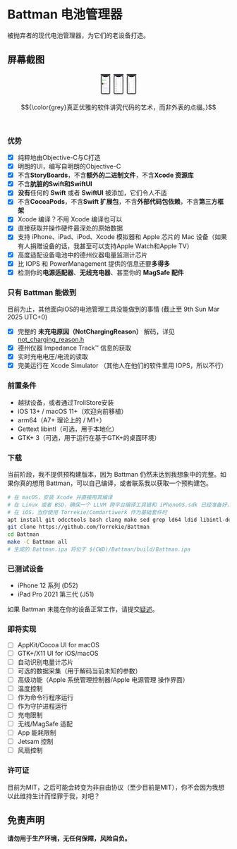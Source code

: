# Battman 电池管理器
被抛弃者的现代电池管理器，为它们的老设备打造。

## 屏幕截图
<div style="width:20%; margin: auto;" align="middle">
<img src="../Screenshots/Main-zh_CN.png?raw=true" alt="Battman Main Demo" width="25%" height="25%" />
<img src="../Screenshots/Gas Gauge-zh_CN.png?raw=true" alt="Battman Gas Gauge Demo" width="25%" height="25%" />
<img src="../Screenshots/Adapter-zh_CN.png?raw=true" alt="Battman Adapter Demo" width="25%" height="25%" />
</div>

$${\color{grey}真正优雅的软件讲究代码的艺术，而非外表的点缀。}$$

<br />

### 优势
- [x] 纯粹地由Objective-C与C打造
- [x] 明朗的UI，编写自明朗的Objective-C
- [x] 不含**StoryBoards**，不含**额外的二进制文件**，不含**Xcode 资源库**
- [x] 不含**肮脏的Swift和SwiftUI**
- [x] **没有**任何的 **Swift** 或者 **SwiftUI** 被添加，它们令人不适
- [x] 不含**CocoaPods**，不含**Swift 扩展包**，不含**外部代码包依赖**，不含**第三方框架**
- [x] Xcode 编译？不用 Xcode 编译也可以
- [x] 直接获取并操作硬件最深处的原始数据
- [x] 支持 iPhone、iPad、iPod、Xcode 模拟器和 Apple 芯片的 Mac 设备（如果有人捐赠设备的话，我甚至可以支持Apple Watch和Apple TV）
- [x] 高度适配设备电池中的德州仪器电量监测计芯片
- [x] 比 IOPS 和 PowerManagement 提供的信息还要**多得多**
- [x] 检测你的**电源适配器**、**无线充电器**、甚至你的 **MagSafe 配件**

### 只有 Battman 能做到

目前为止，其他面向iOS的电池管理工具没能做到的事情
(截止至 9th Sun Mar 2025 UTC+0)
- [x] 完整的 **未充电原因（NotChargingReason）** 解码，详见 [not_charging_reason.h](../Battman/battery_utils/not_charging_reason.h)
- [x] 德州仪器 Impedance Track™ 信息的获取
- [x] 实时充电电压/电流的读取
- [x] 完美运行在 Xcode Simulator （其他人在他们的软件里用 IOPS，所以不行）

### 前置条件

- 越狱设备，或者通过TrollStore安装
- iOS 13+ / macOS 11+（欢迎向前移植）
- arm64（A7+ 理论上的 / M1+）
- Gettext libintl（可选，用于本地化）
- GTK+ 3（可选，用于运行在基于GTK+的桌面环境）

### 下载

当前阶段，我不提供预构建版本，因为 Battman 仍然未达到我想象中的完整。如果你真的想用 Battman，可以自己编译，或者联系我以获取一个预构建包。

```bash
# 在 macOS，安装 Xcode 并直接用其编译
# 在 Linux 或者 BSD，确保一个 LLVM 跨平台编译工具链和 iPhoneOS.sdk 已经准备好，并且按需修改 Battman/Makefile
# 在 iOS，当你使用 Torrekie/Comdartiwerk 作为基础套件时
apt install git odcctools bash clang make sed grep ld64 ldid libintl-dev iphoneos.sdk
git clone https://github.com/Torrekie/Battman
cd Battman
make -C Battman all
# 生成的 Battman.ipa 将位于 $(CWD)/Battman/build/Battman.ipa
```

### 已测试设备
- iPhone 12 系列 (D52)
- iPad Pro 2021 第三代 (J51)

如果 Battman 未能在你的设备正常工作，请提交[疑述](../../../issues/new)。

### 即将实现
- [ ] AppKit/Cocoa UI for macOS
- [ ] GTK+/X11 UI for iOS/macOS
- [ ] 自动识别电量计芯片
- [ ] 可选的数据采集（用于解码当前未知的参数）
- [ ] 高级功能（Apple 系统管理控制器/Apple 电源管理 操作界面）
- [ ] 温度控制
- [ ] 作为命令行程序运行
- [ ] 作为守护进程运行
- [ ] 充电限制
- [ ] 无线/MagSafe 适配
- [ ] App 能耗限制
- [ ] Jetsam 控制
- [ ] 风扇控制

### 许可证

目前为MIT，之后可能会转变为非自由协议（至少目前是MIT），你不会因为我想以此维持生计而怪罪于我，对吧？

## 免责声明

**请勿用于生产环境，无任何保障，风险自负。**
